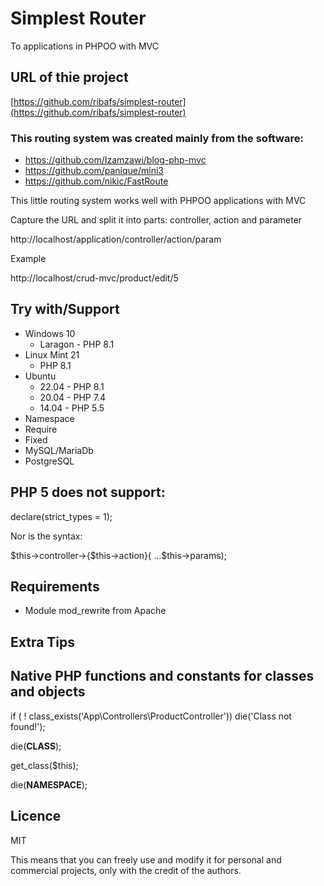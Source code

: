 # Simplest Router

To applications in PHPOO with MVC

## URL of thie project

[https://github.com/ribafs/simplest-router](https://github.com/ribafs/simplest-router)

### This routing system was created mainly from the software:

- https://github.com/Izamzawi/blog-php-mvc
- https://github.com/panique/mini3
- https://github.com/nikic/FastRoute

This little routing system works well with PHPOO applications with MVC

Capture the URL and split it into parts: controller, action and parameter

http://localhost/application/controller/action/param

Example

http://localhost/crud-mvc/product/edit/5

## Try with/Support

- Windows 10
    - Laragon - PHP 8.1
- Linux Mint 21
    - PHP 8.1
- Ubuntu
    - 22.04 - PHP 8.1
    - 20.04 - PHP 7.4
    - 14.04 - PHP 5.5
- Namespace
- Require
- Fixed
- MySQL/MariaDb
- PostgreSQL

## PHP 5 does not support:

declare(strict_types = 1);

Nor is the syntax:

$this->controller->{$this->action}( ...$this->params);

## Requirements

- Module mod_rewrite from Apache

## Extra Tips

## Native PHP functions and constants for classes and objects

if ( ! class_exists('App\\Controllers\\ProductController')) die('Class not found!');

die(__CLASS__);

get_class($this);

die(__NAMESPACE__);


## Licence

MIT

This means that you can freely use and modify it for personal and commercial projects, only with the credit of the authors.


